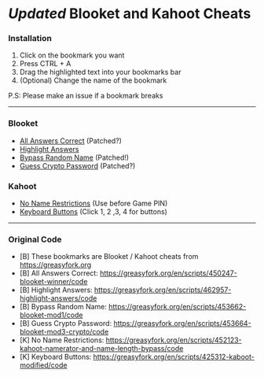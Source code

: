 # _Updated_ Blooket and Kahoot Cheats

### Installation
1. Click on the bookmark you want
2. Press CTRL + A
3. Drag the highlighted text into your bookmarks bar
4. (Optional) Change the name of the bookmark

P.S: Please make an issue if a bookmark breaks

---

### Blooket
- [All Answers Correct](/AllAnswersCorrect.js?raw=true) (Patched?)
- [Highlight Answers](/HighlightAnswers.js?raw=true)
- [Bypass Random Name](/BypassRandomName.js?raw=true) (Patched!)
- [Guess Crypto Password](/CryptoPassword.js?raw=true) (Patched?)

### Kahoot
- [No Name Restrictions](/NoNameRestrictions.js?raw=true) (Use before Game PIN)
- [Keyboard Buttons](/KeyboardButtons.js?raw=true) (Click 1, 2 ,3, 4 for buttons)

---

### Original Code
- [B] These bookmarks are Blooket / Kahoot cheats from https://greasyfork.org
- [B] All Answers Correct: https://greasyfork.org/en/scripts/450247-blooket-winner/code
- [B] Highlight Answers: https://greasyfork.org/en/scripts/462957-highlight-answers/code
- [B] Bypass Random Name: https://greasyfork.org/en/scripts/453662-blooket-mod1/code
- [B] Guess Crypto Password: https://greasyfork.org/en/scripts/453664-blooket-mod3-crypto/code
- [K] No Name Restrictions: https://greasyfork.org/en/scripts/452123-kahoot-namerator-and-name-length-bypass/code
- [K] Keyboard Buttons: https://greasyfork.org/en/scripts/425312-kaboot-modified/code
